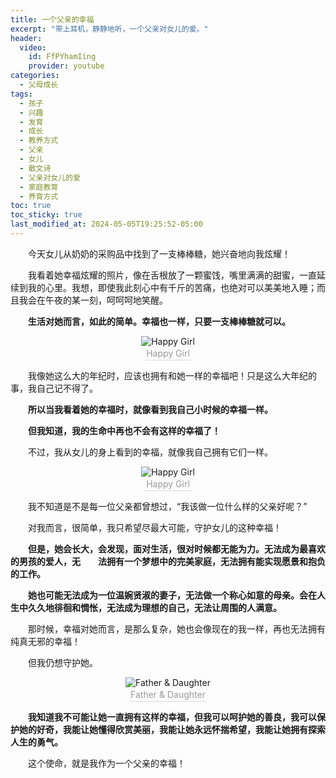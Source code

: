 ```yaml
---
title: 一个父亲的幸福
excerpt: "带上耳机，静静地听，一个父亲对女儿的爱。"
header:
  video:
    id: FfPYhamIing
    provider: youtube
categories:
  - 父母成长
tags: 
  - 孩子
  - 兴趣
  - 发育
  - 成长
  - 教养方式
  - 父亲
  - 女儿
  - 散文诗
  - 父亲对女儿的爱
  - 家庭教育
  - 养育方式
toc: true
toc_sticky: true
last_modified_at: 2024-05-05T19:25:52-05:00
---
```


&emsp;&emsp;今天女儿从奶奶的采购品中找到了一支棒棒糖，她兴奋地向我炫耀！

&emsp;&emsp;我看着她幸福炫耀的照片，像在舌根放了一颗蜜饯，嘴里满满的甜蜜，一直延续到我的心里。我想，即使我此刻心中有千斤的苦痛，也绝对可以美美地入睡；而且我会在午夜的某一刻，呵呵呵地笑醒。

**&emsp;&emsp;生活对她而言，如此的简单。幸福也一样，只要一支棒棒糖就可以。**



<center><img src="https://cdn.jsdelivr.net/gh/GabrielPeace/Img//2024/karl-fredrickson-GEJxI_QRPwM-unsplash.jpg" alt="Happy Girl" /><br>
    <div style="color:orange; border-bottom: 1px solid #d9d9d9;
    display: inline-block;
    color: #999;
    padding: 2px;">Happy Girl</div>
</center>

&emsp;&emsp;我像她这么大的年纪时，应该也拥有和她一样的幸福吧！只是这么大年纪的事，我自己记不得了。

**&emsp;&emsp;所以当我看着她的幸福时，就像看到我自己小时候的幸福一样。**

**&emsp;&emsp;但我知道，我的生命中再也不会有这样的幸福了！**

&emsp;&emsp;不过，我从女儿的身上看到的幸福，就像我自己拥有它们一样。

<center><img src="https://cdn.jsdelivr.net/gh/GabrielPeace/Img//2024/oksana-zub-vHgQ9wF7RTY-unsplash.jpg" alt="Happy Girl" /><br>
    <div style="color:orange; border-bottom: 1px solid #d9d9d9;
    display: inline-block;
    color: #999;
    padding: 2px;">Happy Girl</div>
</center>

&emsp;&emsp;我不知道是不是每一位父亲都曾想过，“我该做一位什么样的父亲好呢？”

&emsp;&emsp;对我而言，很简单，我只希望尽最大可能，守护女儿的这种幸福！

&emsp;&emsp;**但是，她会长大，会发现，面对生活，很对时候都无能为力。无法成为最喜欢的男孩的爱人，无&emsp;&emsp;法拥有一个梦想中的完美家庭，无法拥有能实现愿景和抱负的工作。**

**&emsp;&emsp;她也可能无法成为一位温婉贤淑的妻子，无法做一个称心如意的母亲。会在人生中久久地徘徊和惆怅，无法成为理想的自己，无法让周围的人满意。**

&emsp;&emsp;那时候，幸福对她而言，是那么复杂，她也会像现在的我一样，再也无法拥有纯真无邪的幸福！

&emsp;&emsp;但我仍想守护她。

<center><img src="https://cdn.jsdelivr.net/gh/GabrielPeace/Img//2024/lauren-lulu-taylor-vppMdk_GMo4-unsplash.jpg" alt="Father & Daughter" /><br>
    <div style="color:orange; border-bottom: 1px solid #d9d9d9;
    display: inline-block;
    color: #999;
    padding: 2px;">Father & Daughter</div>
</center>

&emsp;&emsp;**我知道我不可能让她一直拥有这样的幸福，但我可以呵护她的善良，我可以保护她的好奇，我能让她懂得欣赏美丽，我能让她永远怀揣希望，我能让她拥有探索人生的勇气。**

&emsp;&emsp;这个使命，就是我作为一个父亲的幸福！
